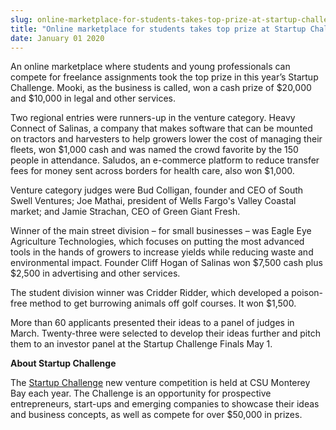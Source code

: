 ```yaml
---
slug: online-marketplace-for-students-takes-top-prize-at-startup-challenge
title: "Online marketplace for students takes top prize at Startup Challenge"
date: January 01 2020
---
```


<p>An online marketplace where students and young professionals can compete for freelance assignments took the top prize in this year’s Startup Challenge. Mooki, as the business is called, won a cash prize of $20,000 and $10,000 in legal and other services.</p><p>Two regional entries were runners&#45;up in the venture category. Heavy Connect of Salinas, a company that makes software that can be mounted on tractors and harvesters to help growers lower the cost of managing their fleets, won $1,000 cash and was named the crowd favorite by the 150 people in attendance. Saludos, an e&#45;commerce platform to reduce transfer fees for money sent across borders for health care, also won $1,000.
</p><p>Venture category judges were Bud Colligan, founder and CEO of South Swell Ventures; Joe Mathai, president of Wells Fargo's Valley Coastal market; and Jamie Strachan, CEO of Green Giant Fresh.
</p><p>Winner of  the main street division – for small businesses – was Eagle Eye Agriculture Technologies, which focuses on putting the most advanced tools in the hands of growers to increase yields while reducing waste and environmental impact. Founder Cliff Hogan of Salinas won $7,500 cash plus $2,500 in advertising and other services.
</p><p>The student division winner was Cridder Ridder, which developed a poison&#45;free method to get burrowing animals off golf courses. It won $1,500.
</p><p>More than 60 applicants presented their ideas to a panel of judges in March. Twenty&#45;three were selected to develop their ideas further and pitch them to an investor panel at the Startup Challenge Finals May 1.
</p><p><strong>About Startup Challenge</strong>
</p><p>The <a href="www.thestartupchallenge.org.">Startup Challenge</a> new venture competition is held at CSU Monterey Bay each year.  The Challenge is an opportunity for prospective entrepreneurs, start&#45;ups and emerging companies to showcase their ideas and business concepts, as well as compete for over $50,000 in prizes.
</p>
